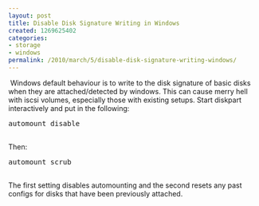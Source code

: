 ```yaml
---
layout: post
title: Disable Disk Signature Writing in Windows
created: 1269625402
categories:
- storage
- windows
permalink: /2010/march/5/disable-disk-signature-writing-windows/
---
```

<p>&nbsp;Windows default behaviour is to write to the disk signature of basic disks when they are attached/detected by windows. This can cause merry hell with iscsi volumes, especially those with existing setups. Start diskpart interactively and put in the following:</p>
<pre>
automount disable
<br type="_moz" /></pre>
<p>Then:</p>
<pre>
automount scrub
<br type="_moz" /></pre>
<p>The first setting disables automounting and the second resets any past configs for disks that have been previously attached.&nbsp;</p>
